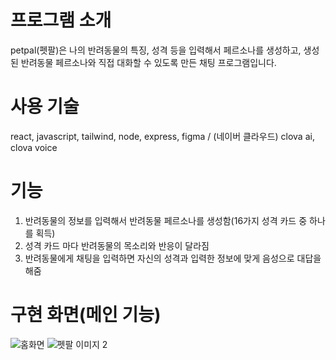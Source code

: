 # 프로그램 소개

petpal(펫팔)은 나의 반려동물의 특징, 성격 등을 입력해서 페르소나를 생성하고, 생성된 반려동물 페르소나와 직접 대화할 수 있도록 만든 채팅 프로그램입니다.

# 사용 기술

react, javascript, tailwind, node, express, figma / (네이버 클라우드) clova ai, clova voice

# 기능

1. 반려동물의 정보를 입력해서 반려동물 페르소나를 생성함(16가지 성격 카드 중 하나를 획득)
2. 성격 카드 마다 반려동물의 목소리와 반응이 달라짐
3. 반려동물에게 채팅을 입력하면 자신의 성격과 입력한 정보에 맞게 음성으로 대답을 해줌

# 구현 화면(메인 기능)

![홈화면](https://github.com/user-attachments/assets/825b2656-e0fe-4e86-9878-a19d8bdcad23) ![펫팔 이미지 2](https://github.com/user-attachments/assets/dca996e4-1146-4244-9c03-abb78d7125c2)

